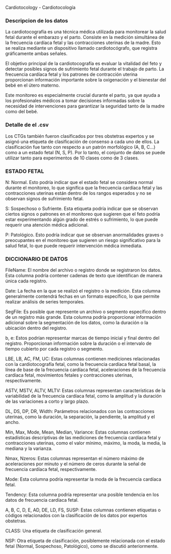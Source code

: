 Cardiotocology - Cardiotocología

### Descripcion de los datos
La cardiotocografía es una técnica médica utilizada para monitorear la salud fetal durante el embarazo y el parto. Consiste en la medición simultánea de la frecuencia cardíaca fetal y las contracciones uterinas de la madre. Esto se realiza mediante un dispositivo llamado cardiotocógrafo, que registra gráficamente ambas señales.

El objetivo principal de la cardiotocografía es evaluar la vitalidad del feto y detectar posibles signos de sufrimiento fetal durante el trabajo de parto. La frecuencia cardíaca fetal y los patrones de contracción uterina proporcionan información importante sobre la oxigenación y el bienestar del bebé en el útero materno.

Este monitoreo es especialmente crucial durante el parto, ya que ayuda a los profesionales médicos a tomar decisiones informadas sobre la necesidad de intervenciones para garantizar la seguridad tanto de la madre como del bebé.

### Detalle de el .csv
 Los CTGs también fueron clasificados por tres obstetras expertos y se asignó una etiqueta de clasificación de consenso a cada uno de ellos. La clasificación fue tanto con respecto a un patrón morfológico (A, B, C...) como a un estado fetal (N, S, P). Por lo tanto, el conjunto de datos se puede utilizar tanto para experimentos de 10 clases como de 3 clases.

### ESTADO FETAL
 N: Normal. Esto podría indicar que el estado fetal se considera normal durante el monitoreo, lo que significa que la frecuencia cardíaca fetal y las contracciones uterinas están dentro de los rangos esperados y no se observan signos de sufrimiento fetal.

S: Sospechoso o Sufriente. Esta etiqueta podría indicar que se observan ciertos signos o patrones en el monitoreo que sugieren que el feto podría estar experimentando algún grado de estrés o sufrimiento, lo que puede requerir una atención médica adicional.

P: Patológico. Esto podría indicar que se observan anormalidades graves o preocupantes en el monitoreo que sugieren un riesgo significativo para la salud fetal, lo que puede requerir intervención médica inmediata.

### DICCIONARIO DE DATOS
FileName: El nombre del archivo o registro donde se registraron los datos. Esta columna podría contener cadenas de texto que identifican de manera única cada registro.

Date: La fecha en la que se realizó el registro o la medición. Esta columna generalmente contendrá fechas en un formato específico, lo que permite realizar análisis de series temporales.

SegFile: Es posible que represente un archivo o segmento específico dentro de un registro más grande. Esta columna podría proporcionar información adicional sobre la segmentación de los datos, como la duración o la ubicación dentro del registro.

b, e: Estos podrían representar marcas de tiempo inicial y final dentro del registro. Proporcionan información sobre la duración o el intervalo de tiempo cubierto por cada registro o segmento.

LBE, LB, AC, FM, UC: Estas columnas contienen mediciones relacionadas con la cardiotocografía fetal, como la frecuencia cardíaca fetal basal, la línea de base de la frecuencia cardíaca fetal, aceleraciones de la frecuencia cardíaca fetal, movimientos fetales y contracciones uterinas, respectivamente.

ASTV, MSTV, ALTV, MLTV: Estas columnas representan características de la variabilidad de la frecuencia cardíaca fetal, como la amplitud y la duración de las variaciones a corto y largo plazo.

DL, DS, DP, DR, Width: Parámetros relacionados con las contracciones uterinas, como la duración, la separación, la pendiente, la amplitud y el ancho.

Min, Max, Mode, Mean, Median, Variance: Estas columnas contienen estadísticas descriptivas de las mediciones de frecuencia cardíaca fetal y contracciones uterinas, como el valor mínimo, máximo, la moda, la media, la mediana y la varianza.

Nmax, Nzeros: Estas columnas representan el número máximo de aceleraciones por minuto y el número de ceros durante la señal de frecuencia cardíaca fetal, respectivamente.

Mode: Esta columna podría representar la moda de la frecuencia cardíaca fetal.

Tendency: Esta columna podría representar una posible tendencia en los datos de frecuencia cardíaca fetal.

A, B, C, D, E, AD, DE, LD, FS, SUSP: Estas columnas contienen etiquetas o códigos relacionados con la clasificación de los datos por expertos obstetras.

CLASS: Una etiqueta de clasificación general.

NSP: Otra etiqueta de clasificación, posiblemente relacionada con el estado fetal (Normal, Sospechoso, Patológico), como se discutió anteriormente.